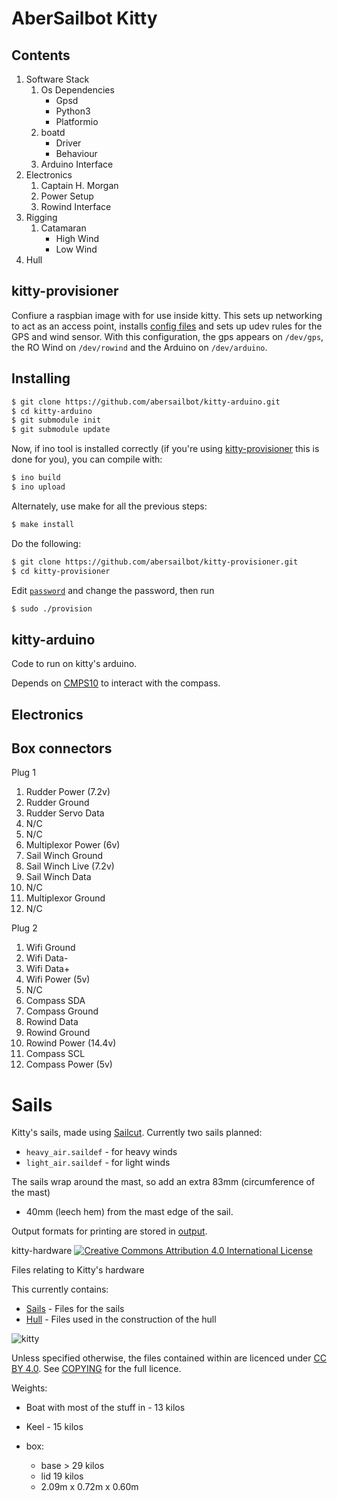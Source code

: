 AberSailbot Kitty
=================

Contents
--------
1.  Software Stack
    1.  Os Dependencies
        *   Gpsd
        *   Python3
        *   Platformio
    2.  boatd
        *   Driver
        *   Behaviour
    3.  Arduino Interface
2.  Electronics
    1.  Captain H. Morgan
    2.  Power Setup
    3.  Rowind Interface
3.  Rigging
    1.  Catamaran
        *   High Wind
        *   Low Wind
4.  Hull

kitty-provisioner
-----------------

Confiure a raspbian image with for use inside kitty.
This sets up networking to act as an access point, installs [config
files](https://github.com/kragniz/dot-files) and sets up udev rules for the GPS
and wind sensor.
With this configuration, the gps appears on `/dev/gps`, the RO Wind on
`/dev/rowind` and the Arduino on `/dev/arduino`.

Installing
----------

```bash
$ git clone https://github.com/abersailbot/kitty-arduino.git
$ cd kitty-arduino
$ git submodule init
$ git submodule update
```

Now, if ino tool is installed correctly (if you're using
[kitty-provisioner](https://github.com/abersailbot/kitty-provisioner) this is
done for you), you can compile with:

```bash
$ ino build
$ ino upload
```

Alternately, use make for all the previous steps:

```bash
$ make install
```

Do the following:

```bash
$ git clone https://github.com/abersailbot/kitty-provisioner.git
$ cd kitty-provisioner
```

Edit [`password`](password) and change the password, then run

```bash
$ sudo ./provision
```

kitty-arduino
-------------

Code to run on kitty's arduino.

Depends on [CMPS10](https://github.com/kragniz/CMPS10) to interact with the
compass.

Electronics
----------


Box connectors
--------------

Plug 1
  1. Rudder Power (7.2v)
  2. Rudder Ground
  3. Rudder Servo Data
  4. N/C
  5. N/C
  6. Multiplexor Power (6v)
  7. Sail Winch Ground
  8. Sail Winch Live (7.2v)
  9. Sail Winch Data
  10. N/C
  11. Multiplexor Ground
  12. N/C

Plug 2
  1. Wifi Ground
  2. Wifi Data-
  3. Wifi Data+
  4. Wifi Power (5v)
  5. N/C
  6. Compass SDA
  7. Compass Ground
  8. Rowind Data
  9. Rowind Ground
  10. Rowind Power (14.4v)
  11. Compass SCL
  12. Compass Power (5v)


Sails
=====

Kitty's sails, made using [Sailcut](http://www.sailcut.com/). Currently two sails planned:

  * `heavy_air.saildef` - for heavy winds
  * `light_air.saildef` - for light winds

The sails wrap around the mast, so add an extra 83mm (circumference of the mast)
+ 40mm (leech hem) from the mast edge of the sail.

Output formats for printing are stored in [output](output).

kitty-hardware [![Creative Commons Attribution 4.0 International License](http://i.creativecommons.org/l/by/4.0/88x31.png)](http://creativecommons.org/licenses/by/4.0/)


Files relating to Kitty's hardware

This currently contains:

  * [Sails](sails) - Files for the sails
  * [Hull](hull) - Files used in the construction of the hull

![kitty](https://raw.githubusercontent.com/abersailbot/kitty-cad/master/kitty.png)

Unless specified otherwise, the files contained within are licenced under [CC BY
4.0](http://creativecommons.org/licenses/by/4.0/). See [COPYING](COPYING) for
the full licence.

Weights:
  * Boat with most of the stuff in - 13 kilos
  * Keel - 15 kilos

  * box:
    * base > 29 kilos
    * lid 19 kilos
    * 2.09m x 0.72m x 0.60m
